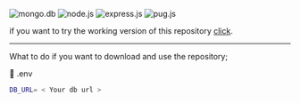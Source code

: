 ![mongo.db](https://img.shields.io/badge/MongoDB-white?style=for-the-badge&logo=mongodb&logoColor=4EA94B)
![node.js](https://img.shields.io/badge/Node.js-339933?style=for-the-badge&logo=nodedotjs&logoColor=white)
![express.js](https://img.shields.io/badge/Express.js-000000?style=for-the-badge&logo=express&logoColor=white)
![pug.js](https://img.shields.io/badge/Pug-E3C29B?style=for-the-badge&logo=pug&logoColor=black)

if you want to try the working version of this repository [click](https://node-photo-gallery.herokuapp.com/).

---

What to do if you want to download and use the repository;

📂 .env

```bash
DB_URL= < Your db url >
```
